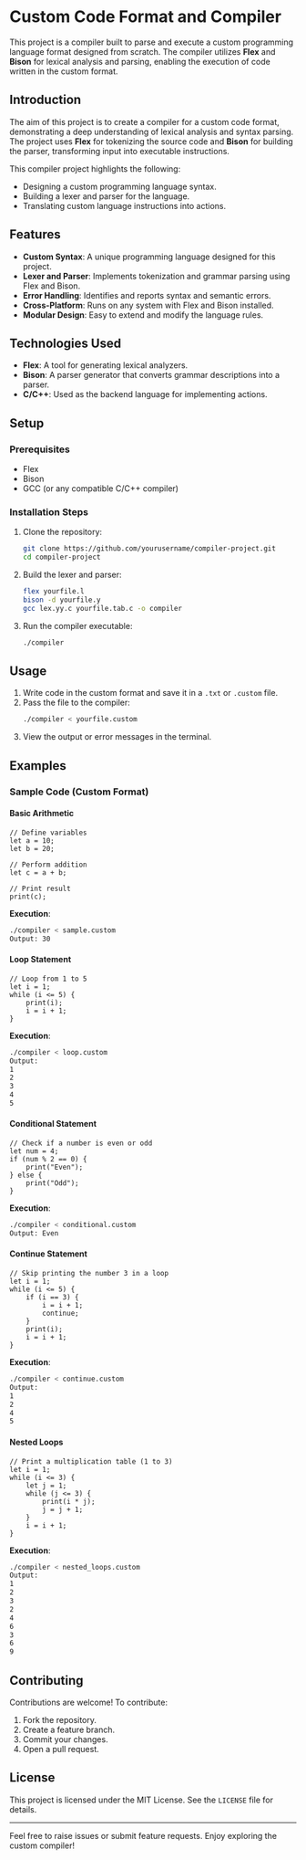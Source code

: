 # Custom Code Format and Compiler

This project is a compiler built to parse and execute a custom programming language format designed from scratch. The compiler utilizes **Flex** and **Bison** for lexical analysis and parsing, enabling the execution of code written in the custom format.


## Introduction
The aim of this project is to create a compiler for a custom code format, demonstrating a deep understanding of lexical analysis and syntax parsing. The project uses **Flex** for tokenizing the source code and **Bison** for building the parser, transforming input into executable instructions.

This compiler project highlights the following:
- Designing a custom programming language syntax.
- Building a lexer and parser for the language.
- Translating custom language instructions into actions.

## Features
- **Custom Syntax**: A unique programming language designed for this project.
- **Lexer and Parser**: Implements tokenization and grammar parsing using Flex and Bison.
- **Error Handling**: Identifies and reports syntax and semantic errors.
- **Cross-Platform**: Runs on any system with Flex and Bison installed.
- **Modular Design**: Easy to extend and modify the language rules.

## Technologies Used
- **Flex**: A tool for generating lexical analyzers.
- **Bison**: A parser generator that converts grammar descriptions into a parser.
- **C/C++**: Used as the backend language for implementing actions.

## Setup
### Prerequisites
- Flex
- Bison
- GCC (or any compatible C/C++ compiler)

### Installation Steps
1. Clone the repository:
   ```bash
   git clone https://github.com/yourusername/compiler-project.git
   cd compiler-project
   ```
2. Build the lexer and parser:
   ```bash
   flex yourfile.l
   bison -d yourfile.y
   gcc lex.yy.c yourfile.tab.c -o compiler
   ```
3. Run the compiler executable:
   ```bash
   ./compiler
   ```

## Usage
1. Write code in the custom format and save it in a `.txt` or `.custom` file.
2. Pass the file to the compiler:
   ```bash
   ./compiler < yourfile.custom
   ```
3. View the output or error messages in the terminal.

## Examples
### Sample Code (Custom Format)
#### Basic Arithmetic
```custom
// Define variables
let a = 10;
let b = 20;

// Perform addition
let c = a + b;

// Print result
print(c);
```
**Execution**:
```bash
./compiler < sample.custom
Output: 30
```

#### Loop Statement
```custom
// Loop from 1 to 5
let i = 1;
while (i <= 5) {
    print(i);
    i = i + 1;
}
```
**Execution**:
```bash
./compiler < loop.custom
Output: 
1
2
3
4
5
```

#### Conditional Statement
```custom
// Check if a number is even or odd
let num = 4;
if (num % 2 == 0) {
    print("Even");
} else {
    print("Odd");
}
```
**Execution**:
```bash
./compiler < conditional.custom
Output: Even
```

#### Continue Statement
```custom
// Skip printing the number 3 in a loop
let i = 1;
while (i <= 5) {
    if (i == 3) {
        i = i + 1;
        continue;
    }
    print(i);
    i = i + 1;
}
```
**Execution**:
```bash
./compiler < continue.custom
Output: 
1
2
4
5
```

#### Nested Loops
```custom
// Print a multiplication table (1 to 3)
let i = 1;
while (i <= 3) {
    let j = 1;
    while (j <= 3) {
        print(i * j);
        j = j + 1;
    }
    i = i + 1;
}
```
**Execution**:
```bash
./compiler < nested_loops.custom
Output: 
1
2
3
2
4
6
3
6
9
```

## Contributing
Contributions are welcome! To contribute:
1. Fork the repository.
2. Create a feature branch.
3. Commit your changes.
4. Open a pull request.

## License
This project is licensed under the MIT License. See the `LICENSE` file for details.

---

Feel free to raise issues or submit feature requests. Enjoy exploring the custom compiler!

